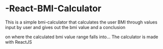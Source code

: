 # -React-BMI-Calculator

This is a simple bmi-calculator that calculates the user BMI through values input by user and gives out the bmi value and a conclusion

on where the calculated bmi value range falls into... The calculator is made with ReactJS 
 
